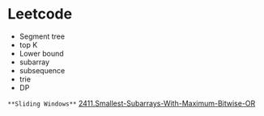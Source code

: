 # Leetcode
* Segment tree
* top K
* Lower bound
* subarray
* subsequence
* trie
* DP


`**Sliding Windows**`
[2411.Smallest-Subarrays-With-Maximum-Bitwise-OR]( "subarrays")
